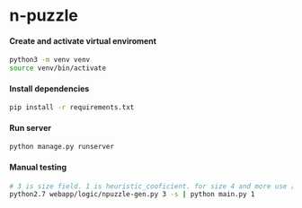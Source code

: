 # n-puzzle

#### Create and activate virtual enviroment
```sh
python3 -m venv venv
source venv/bin/activate
```

#### Install dependencies
```sh
pip install -r requirements.txt
```

#### Run server
```sh
python manage.py runserver
```

#### Manual testing
```sh
# 3 is size field. 1 is heuristic_cooficient. for size 4 and more use [1 .. 3]
python2.7 webapp/logic/npuzzle-gen.py 3 -s | python main.py 1
```
